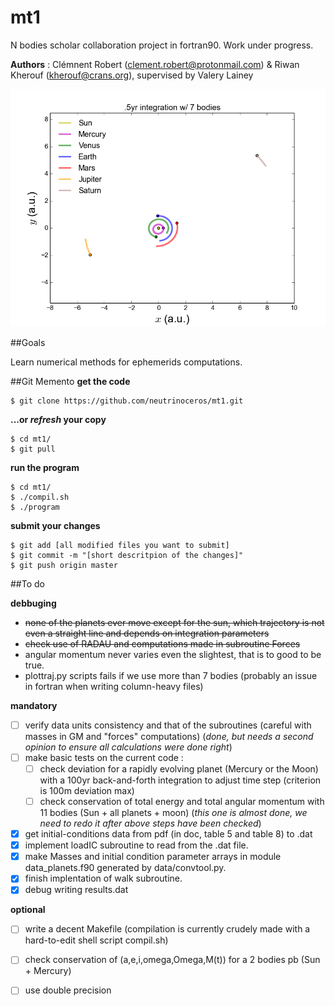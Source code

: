 # mt1
N bodies scholar collaboration project in fortran90. Work under progress.

**Authors** : Clémnent Robert (clement.robert@protonmail.com) & Riwan Kherouf (kherouf@crans.org), supervised by Valery Lainey

![illustration](img/6m7bodies_t.png?raw=true)


##Goals

Learn numerical methods for ephemerids computations.

##Git Memento
**get the code**
  
    $ git clone https://github.com/neutrinoceros/mt1.git

**...or *refresh* your copy**

    $ cd mt1/
    $ git pull

**run the program**

    $ cd mt1/
    $ ./compil.sh
    $ ./program

**submit your changes**
  
    $ git add [all modified files you want to submit]
    $ git commit -m "[short descritpion of the changes]"
    $ git push origin master

##To do

**debbuging**

* ~~none of the planets ever move except for the sun, which trajectory is not even a straight line and depends on integration parameters~~
* ~~check use of RADAU and computations made in subroutine Forces~~
* angular momentum never varies even the slightest, that is to good to be true.
* plottraj.py scripts fails if we use more than 7 bodies (probably an issue in fortran when writing column-heavy files)

**mandatory**

* [ ] verify data units consistency and that of the subroutines (careful with masses in GM and "forces" computations) (*done, but needs a second opinion to ensure all calculations were done right*)
* [ ] make basic tests on the current code :
  - [ ] check deviation for a rapidly evolving planet (Mercury or the Moon) with a 100yr back-and-forth integration to adjust time step (criterion is 100m deviation max)
  - [ ] check conservation of total energy and total angular momentum with 11 bodies (Sun + all planets + moon) (*this one is almost done, we need to redo it after above steps have been checked*)
* [x] get initial-conditions data from pdf (in doc, table 5 and table 8) to .dat
* [x] implement loadIC subroutine to read from the .dat file.
* [x] make Masses and initial condition parameter arrays in module data_planets.f90 generated by data/convtool.py.
* [x] finish implentation of walk subroutine.
* [x] debug writing results.dat

**optional**

* [ ] write a decent Makefile (compilation is currently crudely made with a hard-to-edit shell script compil.sh)
* [ ] check conservation of (a,e,i,omega,Omega,M(t)) for a 2 bodies pb (Sun + Mercury)
* [ ] use double precision

